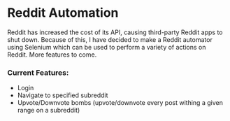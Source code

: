 # Reddit Automation

Reddit has increased the cost of its API, causing third-party Reddit apps to shut down. 
Because of this, I have decided to make a Reddit automator using Selenium which can be used to perform a variety of actions on Reddit. 
More features to come.

### Current Features:
- Login
- Navigate to specified subreddit
- Upvote/Downvote bombs (upvote/downvote every post withing a given range on a subreddit)
